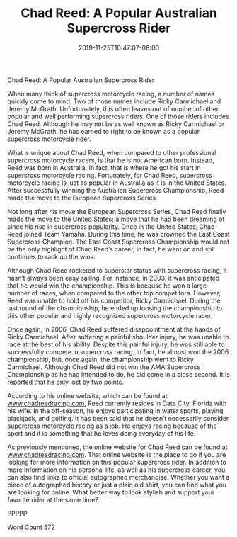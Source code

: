 ﻿---
title: "Chad Reed: A Popular Australian Supercross Rider"
date: 2019-11-25T10:47:07-08:00
description: "Supercross Racing Tips for Web Success"
featured_image: "/images/Supercross Racing.jpg"
tags: ["Supercross Racing"]
---

Chad Reed: A Popular Australian Supercross Rider

When many think of supercross motorcycle racing, a number of names quickly come to mind. Two of those names include Ricky Carmichael and Jeremy McGrath.  Unfortunately, this often leaves out of number of other popular and well performing supercross riders.  One of those riders includes Chad Reed. Although he may not be as well known as Ricky Carmichael or Jeremy McGrath, he has earned to right to be known as a popular supercross motorcycle rider.

What is unique about Chad Reed, when compared to other professional supercross motorcycle racers, is that he is not American born.  Instead, Reed was born in Australia.  In fact, that is where he got his start in supercross motorcycle racing.  Fortunately, for Chad Reed, supercross motorcycle racing is just as popular in Australia as it is in the United States. After successfully winning the Australian Supercross Championship, Reed made the move to the European Supercross Series.  

Not long after his move the European Supercross Series, Chad Reed finally made the move to the United States; a move that he had been dreaming of since his rise in supercross popularity. Once in the United States, Chad Reed joined Team Yamaha.  During this time, he was crowned the East Coast Supercross Champion. The East Coast Supercross Championship would not be the only highlight of Chad Reed’s career, in fact, he went on and still continues to rack up the wins. 

Although Chad Reed rocketed to superstar status with supercross racing, it hasn’t always been easy sailing. For instance, in 2003, it was anticipated that he would win the championship. This is because he won a large number of races, when compared to the other top competitors.  However, Reed was unable to hold off his competitor, Ricky Carmichael. During the last round of the championship, he ended up loosing the championship to this other popular and highly recognized supercross motorcycle racer.

Once again, in 2006, Chad Reed suffered disappointment at the hands of Ricky Carmichael. After suffering a painful shoulder injury, he was unable to race at the best of his ability. Despite this painful injury, he was still able to successfully compete in supercross racing. In fact, he almost won the 2006 championship, but, once again, the championship went to Ricky Carmichael. Although Chad Reed did not win the AMA Supercross Championship as he had intended to do, he did come in a close second.  It is reported that he only lost by two points.  

According to his online website, which can be found at www.chadreedracing.com, Reed currently resides in Date City, Florida with his wife.  In the off-season, he enjoys participating in water sports, playing blackjack, and golfing.  It has been said that he doesn’t necessarily consider supercross motorcycle racing as a job.  He enjoys racing because of the sport and it is something that he loves doing everyday of his life.

As previously mentioned, the online website for Chad Reed can be found at www.chadreedracing.com.  That online website is the place to go if you are looking for more information on this popular supercross rider. In addition to more information on his personal life, as well as his supercross career, you can also find links to official autographed merchandise. Whether you want a piece of autographed history or just a plain old shirt, you can find what you are looking for online. What better way to look stylish and support your favorite rider at the same time?

PPPPP

Word Count 572

